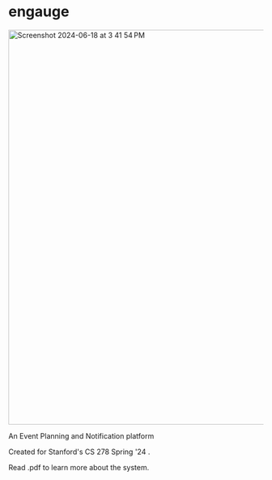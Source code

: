 # engauge
<img width="779" alt="Screenshot 2024-06-18 at 3 41 54 PM" src="https://github.com/matthewjguck/engauge/assets/160309784/b633b08c-36eb-4d7a-9e82-79b6f3d85af6">

An Event Planning and Notification platform

Created for Stanford's CS 278 Spring '24 .

Read .pdf to learn more about the system.
